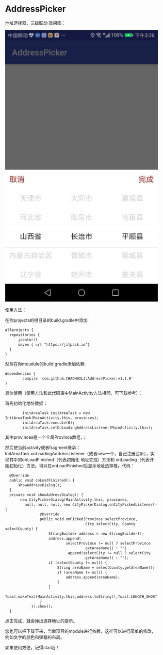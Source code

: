 # AddressPicker
地址选择器，三级联动
效果图：

![effect image](https://github.com/CHAOHUILI/AddressPicker/blob/master/addressPicker.png)


使用方法：

在你projects的根目录的build.gradle中添加:

    allprojects {
      repositories {
          jcenter()
          maven { url "https://jitpack.io"}
      }
    }

然后在你moudule的build.gradle添加依赖:

	dependencies {
	        compile 'com.github.CHAOHUILI:AddressPicker:v1.1.0'
	}
  
  具体使用（使用方法和此代码库中MainActivity方法相同，可下载参考）：
  
  首先初始化地址数据：
  
            InitAreaTask initAreaTask = new InitAreaTask(MainActivity.this, provinces);
            initAreaTask.execute(0);
            initAreaTask.setOnLoadingAddressListener(MainActivity.this);
            
  其中provinces是一个全局Province数组，；
            
  然后使当前activity或者fragment继承： InitAreaTask.onLoadingAddressListener（或者new一个，自己注册监听），实现其中的onLoadFinished（代表初始化   地址完成）方法和 onLoading（代表开始初始化）方法。可以在onLoadFinished后显示地址选择框，代码：
  
  
      @Override
      public void onLoadFinished() {
          showAddressDialog();
      }
      private void showAddressDialog() {
           new CityPickerDialog(MainActivity.this, provinces, 
	         null, null, null, new CityPickerDialog.onCityPickedListener() {
                    @Override
                    public void onPicked(Province selectProvince,
                                         City selectCity, County selectCounty) {
                        StringBuilder address = new StringBuilder();
                        address.append(
                                selectProvince != null ? selectProvince
                                        .getAreaName() : "")
                                .append(selectCity != null ? selectCity
                                        .getAreaName() : "");
                        if (selectCounty != null) {
                            String areaName = selectCounty.getAreaName();
                            if (areaName != null) {
                                address.append(areaName);
                            }
                        }
                        Toast.makeText(MainActivity.this,address.toString(),Toast.LENGTH_SHORT).show();
                    }
                }).show();
      }
    
 点击完成，就会弹出选择地址的提示。
    
 您也可以把下载下来，当做项目的module进行依赖，这样可以进行简单的修改，例如文字的颜色和弹框的布局。
    
   如果使用方便，记得star哦！
